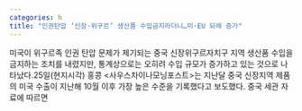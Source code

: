 ```yaml
---
categories: h
title: "인권탄압 ‘신장·위구르’ 생산품 수입금지라더니…미·EU 되레 증가"
---
```

미국이 위구르족 인권 탄압 문제가 제기되는 중국 신장위구르자치구 지역 생산품 수입을 금지하는 조치를 내렸지만, 통계상으로는 오히려 수입 규모가 증가하고 있는 것으로 나타났다.25일(현지시각) 홍콩 &lt;사우스차이나모닝포스트&gt;는 지난달 중국 신장지역 제품의 미국 수출이 지난해 10월 이후 가장 높은 수준을 기록했다고 보도했다. 중국 세관 자료에 따르면